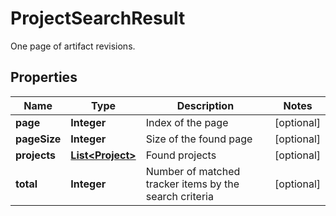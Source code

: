 

# ProjectSearchResult

One page of artifact revisions.

## Properties

| Name | Type | Description | Notes |
|------------ | ------------- | ------------- | -------------|
|**page** | **Integer** | Index of the page |  [optional] |
|**pageSize** | **Integer** | Size of the found page |  [optional] |
|**projects** | [**List&lt;Project&gt;**](Project.md) | Found projects |  [optional] |
|**total** | **Integer** | Number of matched tracker items by the search criteria |  [optional] |



